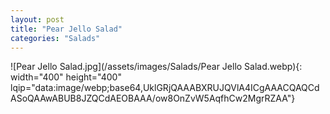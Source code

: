 ```yaml
---
layout: post
title: "Pear Jello Salad"
categories: "Salads"
---
```

![Pear Jello Salad.jpg](/assets/images/Salads/Pear Jello Salad.webp){: width="400" height="400" lqip="data:image/webp;base64,UklGRjQAAABXRUJQVlA4ICgAAACQAQCdASoQAAwABUB8JZQCdAEOBAAA/ow8OnZvW5AqfhCw2MgrRZAA"}

